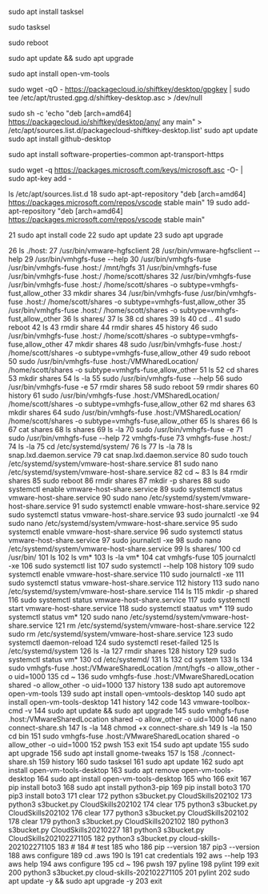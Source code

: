 ---
---

sudo apt install tasksel

sudo tasksel

sudo reboot

sudo apt update && sudo apt upgrade

sudo apt install open-vm-tools

sudo wget -qO - https://packagecloud.io/shiftkey/desktop/gpgkey | sudo tee /etc/apt/trusted.gpg.d/shiftkey-desktop.asc > /dev/null

sudo sh -c 'echo "deb [arch=amd64] https://packagecloud.io/shiftkey/desktop/any/ any main" > /etc/apt/sources.list.d/packagecloud-shiftkey-desktop.list'
sudo apt update
sudo apt install github-desktop

sudo apt install software-properties-common apt-transport-https

sudo wget -q https://packages.microsoft.com/keys/microsoft.asc -O- | sudo apt-key add -

ls /etc/apt/sources.list.d
   18  sudo apt-apt-repository "deb [arch=amd64] https://packages.microsoft.com/repos/vscode stable main"
   19  sudo add-apt-repository "deb [arch=amd64] https://packages.microsoft.com/repos/vscode stable main"

   21  sudo apt install code
   22  sudo apt update
   23  sudo apt upgrade


   26  ls ./host:
   27  /usr/bin/vmware-hgfsclient 
   28  /usr/bin/vmware-hgfsclient --help
   29  /usr/bin/vmhgfs-fuse --help
   30  /usr/bin/vmhgfs-fuse /usr/bin/vmhgfs-fuse .host:/ /mnt/hgfs
   31  /usr/bin/vmhgfs-fuse /usr/bin/vmhgfs-fuse .host:/ /home/scott/shares
   32  /usr/bin/vmhgfs-fuse /usr/bin/vmhgfs-fuse .host:/ /home/scott/shares -o subtype=vmhgfs-fust,allow_other
   33  mkdir shares
   34  /usr/bin/vmhgfs-fuse /usr/bin/vmhgfs-fuse .host:/ /home/scott/shares -o subtype=vmhgfs-fust,allow_other
   35  /usr/bin/vmhgfs-fuse .host:/ /home/scott/shares -o subtype=vmhgfs-fust,allow_other
   36  ls shares/
   37  ls
   38  cd shares
   39  ls
   40  cd ..
   41  sudo reboot
   42  ls
   43  rmdir share
   44  rmdir shares
   45  history
   46  sudo /usr/bin/vmhgfs-fuse .host:/ /home/scott/shares -o subtype=vmhgfs-fuse,allow_other
   47  mkdir shares
   48  sudo /usr/bin/vmhgfs-fuse .host:/ /home/scott/shares -o subtype=vmhgfs-fuse,allow_other
   49  sudo reboot
   50  sudo /usr/bin/vmhgfs-fuse .host:/VMWharedLocation/ /home/scott/shares -o subtype=vmhgfs-fuse,allow_other
   51  ls
   52  cd shares
   53  mkdir shares
   54  ls -la
   55  sudo /usr/bin/vmhgfs-fuse --help
   56  sudo /usr/bin/vmhgfs-fuse -e
   57  rmdir shares
   58  sudo reboot
   59  rmdir shares
   60  history
   61  sudo /usr/bin/vmhgfs-fuse .host:/VMSharedLocation/ /home/scott/shares -o subtype=vmhgfs-fuse,allow_other
   62  md shares
   63  mkdir shares
   64  sudo /usr/bin/vmhgfs-fuse .host:/VMSharedLocation/ /home/scott/shares -o subtype=vmhgfs-fuse,allow_other
   65  ls shares
   66  ls
   67  cat shares
   68  ls shares
   69  ls -la
   70  sudo /usr/bin/vmhgfs-fuse -e
   71  sudo /usr/bin/vmhgfs-fuse --help
   72  vmhgfs-fuse 
   73  vmhgfs-fuse .host:/
   74  ls -la
   75  cd /etc/systemd/system/
   76  ls
   77  ls -la
   78  ls snap.lxd.daemon.service 
   79  cat  snap.lxd.daemon.service 
   80  sudo touch /etc/systemd/system/vmware-host-share.service
   81  sudo nano /etc/systemd/system/vmware-host-share.service 
   82  cd ~
   83  ls
   84  rmdir shares
   85  sudo reboot
   86  rmdir shares
   87  mkdir -p shares
   88  sudo systemctl enable vmware-host-share.service 
   89  sudo systemctl status vmware-host-share.service 
   90  sudo nano /etc/systemd/system/vmware-host-share.service 
   91  sudo systemctl enable vmware-host-share.service 
   92  sudo systemctl status vmware-host-share.service 
   93  sudo journalctl -xe
   94  sudo nano /etc/systemd/system/vmware-host-share.service 
   95  sudo systemctl enable vmware-host-share.service 
   96  sudo systemctl status vmware-host-share.service 
   97  sudo journalctl -xe
   98  sudo nano /etc/systemd/system/vmware-host-share.service 
   99  ls shares/
  100  cd /usr/bin/
  101  ls
  102  ls vm*
  103  ls -la vm*
  104  cat vmhgfs-fuse 
  105  journalctl -xe
  106  sudo systemctl list
  107  sudo systemctl --help
  108  history
  109  sudo systemctl enable vmware-host-share.service 
  110  sudo journalctl -xe
  111  sudo systemctl status vmware-host-share.service 
  112  history
  113  sudo nano /etc/systemd/system/vmware-host-share.service 
  114  ls
  115  mkdir -p shared
  116  sudo systemctl status vmware-host-share.service 
  117  sudo systemctl start vmware-host-share.service 
  118  sudo systemctl staatus vm*
  119  sudo systemctl status vm*
  120  sudo nano /etc/systemd/system/vmware-host-share.service 
  121  rm /etc/systemd/system/vmware-host-share.service 
  122  sudo rm /etc/systemd/system/vmware-host-share.service 
  123  sudo systemctl daemon-reload
  124  sudo systemctl reset-failed
  125  ls /etc/systemd/system
  126  ls -la
  127  rmdir shares
  128  history
  129  sudo systemctl status vm*
  130  cd /etc/systemd/
  131  ls
  132  cd system
  133  ls
  134  sudo vmhgfs-fuse .host:/VMwareSharedLocation /mnt/hgfs -o allow_other -o uid=1000
  135  cd ~
  136  sudo vmhgfs-fuse .host:/VMwareSharedLocation shared -o allow_other -o uid=1000
  137  history
  138  sudo apt autoremove open-vm-tools
  139  sudo apt install open-vmtools-desktop
  140  sudo apt install open-vm-tools-desktop
  141  history
  142  code
  143  vmware-toolbox-cmd -v
  144  sudo apt update && sudo apt upgrade
  145  sudo vmhgfs-fuse .host:/VMwareSharedLocation shared -o allow_other -o uid=1000
  146  nano connect-share.sh
  147  ls -la
  148  chmod +x connect-share.sh 
  149  ls -la
  150  cd bin
  151  sudo vmhgfs-fuse .host:/VMwareSharedLocation shared -o allow_other -o uid=1000
  152  pwsh
  153  exit
  154  sudo apt update
  155  sudo apt upgrade
  156  sudo apt install gnome-tweaks
  157  ls
  158  ./connect-share.sh 
  159  history
  160  sudo tasksel
  161  sudo apt update
  162  sudo apt install open-vm-tools-desktop
  163  sudo apt remove open-vm-tools-desktop
  164  sudo apt install open-vm-tools-desktop 
  165  who
  166  exit
  167  pip install boto3
  168  sudo apt install python3-pip
  169  pip install boto3
  170  pip3 install boto3
  171  clear
  172  python s3bucket.py CloudSkills202102
  173  python3 s3bucket.py CloudSkills202102
  174  clear
  175  python3 s3bucket.py CloudSkills202102
  176  clear
  177  python3 s3bucket.py CloudSkills202102
  178  clear
  179  python3 s3bucket.py CloudSkills202102
  180  python3 s3bucket.py CloudSkills20210227
  181  python3 s3bucket.py CloudSkills202102271105
  182  python3 s3bucket.py cloud-skills-202102271105
  183  #
  184  # test
  185  who
  186  pip --version
  187  pip3 --version
  188  aws configure
  189  cd .aws
  190  ls
  191  cat credentials 
  192  aws --help
  193  aws help
  194  aws configure
  195  cd ~
  196  pwsh
  197  pyline
  198  pylint
  199  exit
  200  python3 s3bucket.py cloud-skills-202102271105
  201  pylint
  202  sudo apt update -y && sudo apt upgrade -y
  203  exit
